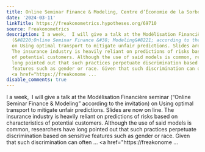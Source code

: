 ```yaml
---
title: Online Seminar Finance & Modeling, Centre d’Économie de la Sorbonne
date: '2024-03-11'
linkTitle: https://freakonometrics.hypotheses.org/69710
source: Freakonometrics
description: I a week,  I will give a talk at the Modélisation Financière seminar
  (&#8220;Online Seminar Finance &#38; Modeling&#8221; according to the invitation)
  on Using optimal transport to mitigate unfair predictions. Slides are now on line.
  The insurance industry is heavily reliant on predictions of risks based on characteristics
  of potential customers. Although the use of said models is common, researchers have
  long pointed out that such practices perpetuate discrimination based on sensitive
  features such as gender or race. Given that such discrimination can often &#8230;
  <a href="https://freakonome ...
disable_comments: true
---
```

I a week,  I will give a talk at the Modélisation Financière seminar (&#8220;Online Seminar Finance &#38; Modeling&#8221; according to the invitation) on Using optimal transport to mitigate unfair predictions. Slides are now on line. The insurance industry is heavily reliant on predictions of risks based on characteristics of potential customers. Although the use of said models is common, researchers have long pointed out that such practices perpetuate discrimination based on sensitive features such as gender or race. Given that such discrimination can often &#8230; <a href="https://freakonome ...